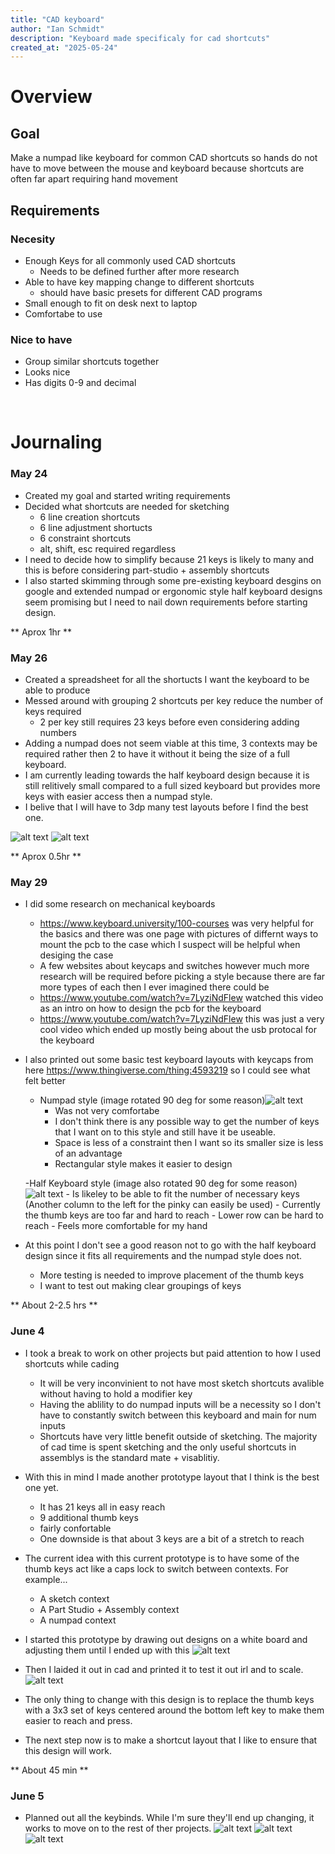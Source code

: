 ```yaml
---
title: "CAD keyboard"
author: "Ian Schmidt"
description: "Keyboard made specificaly for cad shortcuts"
created_at: "2025-05-24"
---
```


# Overview

## Goal
Make a numpad like keyboard for common CAD shortcuts so hands do not have to move between the mouse and keyboard because shortcuts are often far apart requiring hand movement

## Requirements
### Necesity
- Enough Keys for all commonly used CAD shortcuts
    - Needs to be defined further after more research
- Able to have key mapping change to different shortcuts
    - should have basic presets for different CAD programs
- Small enough to fit on desk next to laptop
- Comfortabe to use

### Nice to have
- Group similar shortcuts together
- Looks nice
- Has digits 0-9 and decimal 

<p> </p>

# Journaling

### May 24
- Created my goal and started writing requirements
- Decided what shortcuts are needed for sketching
    - 6 line creation shortcuts
    - 6 line adjustment shortucts
    - 6 constraint shortcuts
    - alt, shift, esc required regardless
- I need to decide how to simplify because 21 keys is likely to many and this is before considering part-studio + assembly shortcuts
- I also started skimming through some pre-existing keyboard desgins on google and extended numpad or ergonomic style half keyboard designs seem promising but I need to nail down requirements before starting design.

** Aprox 1hr **

### May 26
- Created a spreadsheet for all the shortucts I want the keyboard to be able to produce
- Messed around with grouping 2 shortcuts per key reduce the number of keys required
    - 2 per key still requires 23 keys before even considering adding numbers
- Adding a numpad does not seem viable at this time, 3 contexts may be required rather then 2 to have it without it being the size of a full keyboard.
- I am currently leading towards the half keyboard design because it is still relitively small compared to a full sized keyboard but provides more keys with easier access then a numpad style.
- I belive that I will have to 3dp many test layouts before I find the best one.


![alt text](image.png)
![alt text](image-1.png)

** Aprox 0.5hr **

### May 29
- I did some research on mechanical keyboards
    - https://www.keyboard.university/100-courses was very helpful for the basics and there was one page with pictures of differnt ways to mount the pcb to the case which I suspect will be helpful when desiging the case
    - A few websites about keycaps and switches however much more research will be required before picking a style because there are far more types of each then I ever imagined there could be
    - https://www.youtube.com/watch?v=7LyziNdFlew watched this video as an intro on how to design the pcb for the keyboard
    - https://www.youtube.com/watch?v=7LyziNdFlew this was just a very cool video which ended up mostly being about the usb protocal for the keyboard

- I also printed out some basic test keyboard layouts with keycaps from here https://www.thingiverse.com/thing:4593219 so I could see what felt better

    - Numpad style (image rotated 90 deg for some reason)![alt text](IMG_4117.jpeg)
        - Was not very comfortabe
        - I don't think there is any possible way to get the number of keys that I want on to this style and still have it be useable. 
        - Space is less of a constraint then I want so its smaller size is less of an advantage
        - Rectangular style makes it easier to design

    -Half Keyboard style (image also rotated 90 deg for some reason)![alt text](IMG_4116.jpeg)
        - Is likeley to be able to fit the number of necessary keys (Another column to the left for the pinky can easily be used)
        - Currently the thumb keys are too far and hard to reach
        - Lower row can be hard to reach
        - Feels more comfortable for my hand

- At this point I don't see a good reason not to go with the half keyboard design since it fits all requirements and the numpad style does not.
    - More testing is needed to improve placement of the thumb keys
    - I want to test out making clear groupings of keys

** About 2-2.5 hrs **

### June 4
- I took a break to work on other projects but paid attention to how I used shortcuts while cading
    - It will be very inconvinient to not have most sketch shortcuts avalible without having to hold a modifier key
    - Having the ablility to do numpad inputs will be a necessity so I don't have to constantly switch between this keyboard and main for num inputs
    - Shortcuts have very little benefit outside of sketching. The majority of cad time is spent sketching and the only useful shortcuts in assemblys is the standard mate + visablitiy.

- With this in mind I made another prototype layout that I think is the best one yet.
    - It has 21 keys all in easy reach
    - 9 additional thumb keys
    - fairly confortable
    - One downside is that about 3 keys are a bit of a stretch to reach
- The current idea with this current prototype is to have some of the thumb keys act like a caps lock to switch between contexts. For example...
    - A sketch context
    - A Part Studio + Assembly context
    - A numpad context

- I started this prototype by drawing out designs on a white board and adjusting them until I ended up with this
![alt text](IMG_4126.jpg)

- Then I laided it out in cad and printed it to test it out irl and to scale. ![alt text](IMG_4127.jpg)

- The only thing to change with this design is to replace the thumb keys with a 3x3 set of keys centered around the bottom left key to make them easier to reach and press.

- The next step now is to make a shortcut layout that I like to ensure that this design will work.

** About 45 min **

### June 5

- Planned out all the keybinds. While I'm sure they'll end up changing, it works to move on to the rest of ther projects. ![alt text](image-2.png) ![alt text](image-3.png) ![alt text](image-4.png)